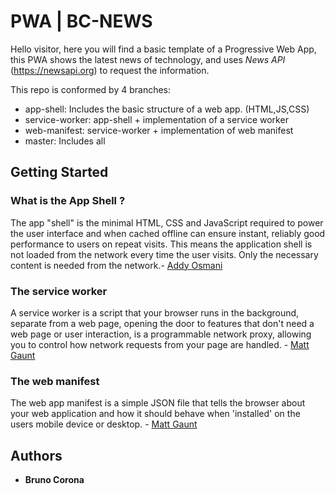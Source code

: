 # PWA | BC-NEWS
Hello visitor, here you will find a basic template of a Progressive Web App, this PWA shows the latest news of technology, and uses *News API* (https://newsapi.org) to request the information.

This repo is conformed by 4 branches:
* app-shell: Includes the basic structure of a web app. (HTML,JS,CSS)
* service-worker: app-shell + implementation of a service worker
* web-manifest: service-worker + implementation of web manifest
* master: Includes all

## Getting Started
### What is the App Shell ?
The app "shell" is the minimal HTML, CSS and JavaScript required to power the user interface and when cached offline can ensure instant, reliably good performance to users on repeat visits. This means the application shell is not loaded from the network every time the user visits. Only the necessary content is needed from the network.- [Addy Osmani](https://developers.google.com/web/fundamentals/architecture/app-shell)

### The service worker
A service worker is a script that your browser runs in the background, separate from a web page, opening the door to features that don't need a web page or user interaction,  is a programmable network proxy, allowing you to control how network requests from your page are handled. - [Matt Gaunt](https://developers.google.com/web/fundamentals/architecture/app-shell)

### The web manifest
The web app manifest is a simple JSON file that tells the browser about your web application and how it should behave when 'installed' on the users mobile device or desktop. - [Matt Gaunt](https://developers.google.com/web/fundamentals/architecture/app-shell)

## Authors
* **Bruno Corona**
